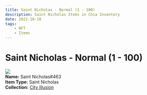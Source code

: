 ```yaml
---
title: Saint Nicholas - Normal (1 - 100)
description: Saint Nicholas Items in Chia Inventory
date: 2022-10-10
tags:
    - NFT
    - Items
---
```


# Saint Nicholas - Normal (1 - 100)
<div class="item_thumbnail">
<img loading="lazy" src="https://cs423k2yhhjwnnji5i6zjp3znfovokxjua2qqvce4whwrfqgsi.arweave.net/FLm_tq1g502a1KOo9lL95aV1XKumgNQhUROWPaJYGkk"><br/>
<div><strong>Name:</strong> Saint Nicholas#463</div>
<div><strong>Item Type:</strong> Saint Nicholas</div>
<div><strong>Collection:</strong> <a href="https://www.spacescan.io/xch/nft/collection/col1lend2dcn558km4wcwta4xnkfv3xpcmlp9kyt0m909emvfxechlyqdl5ndg">City Illusion</a></div>
</div>

